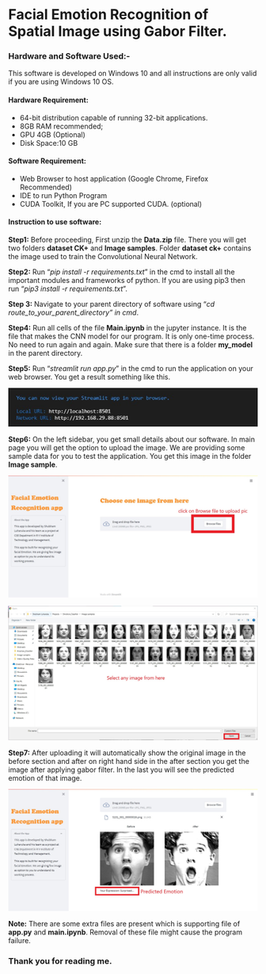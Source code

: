 # Facial Emotion Recognition of Spatial Image using Gabor Filter.
### Hardware and Software Used:-
<p>
This software is developed on Windows 10 and all instructions are only valid if you are using Windows 10 OS.
</p>

#### Hardware Requirement:

 * 64-bit distribution capable of running 32-bit applications.
 * 8GB RAM recommended; 
 * GPU 4GB (Optional)
 * Disk Space:10 GB

#### Software Requirement:
* Web Browser to host application (Google Chrome, Firefox Recommended)
* IDE to run Python Program
* CUDA Toolkit, If you are PC supported CUDA. (optional)

#### Instruction to use software:

**Step1:** Before proceeding, First unzip the **Data.zip** file. There you will get two folders **dataset CK+** and **Image samples**. Folder **dataset ck+** contains the image used to train the Convolutional Neural Network.

**Step2:** Run “_pip install -r requirements.txt_” in the cmd to install all the important modules and frameworks of python. If you are using pip3 then run “_pip3 install -r requirements.txt_”.

**Step 3:** Navigate to your parent directory of software using
                                     “_cd route_to_your_parent_directory” in cmd_.

**Step4:** Run all cells of the file **Main.ipynb** in the jupyter instance. It is the file that makes the CNN model for our program. It is only one-time process. No need to run again and again. Make sure that there is a folder **my_model** in the parent directory.

**Step5:** Run “_streamlit run app.py_” in the cmd to run the application on your web browser.
 You get a result something like this.
 
 ![image](/Images/2.jpg)
 
 **Step6:** On the left sidebar, you get small details about our software. In main page you will get the option to upload the image. We are providing some sample data for you to test the application. You get this image in the folder **Image sample**.
 
 ![image](/Images/1.jpg)
 
 ![image](/Images/3.jpg)
 
**Step7:** After uploading it will automatically show the original image in the before section and after on right hand side in the after section you get the image after applying gabor filter. In the last you will see the predicted emotion of that image. 

![image](/Images/4.jpg)

**Note:** There are some extra files are present which is supporting file of **app.py** and **main.ipynb**. Removal of these file might cause the program failure.

### Thank you for reading me.

